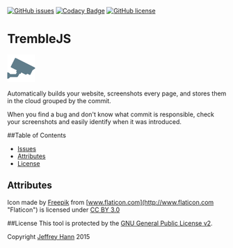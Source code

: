 [![GitHub issues](https://img.shields.io/github/issues-raw/obihann/tremble-js.svg)](https://github.com/obihann/tremble-js/issues)
[![Codacy Badge](https://www.codacy.com/project/badge/23b5d4fb160f4b49b65987a19a4e1a2c)](https://www.codacy.com/app/jeffhann/tremble-js)
[![GitHub license](https://img.shields.io/github/license/obihann/tremble-js.svg)](https://github.com/obihann/tremble-js/blob/master/LICENSE)

# TrembleJS
[![Logo](https://raw.githubusercontent.com/obihann/tremble-js/master/logo.png)]()

Automatically builds your website,  screenshots every page, and stores them in the cloud grouped by the commit. 

When you find a bug and don't know what commit is responsible, check your screenshots and easily identify when it was introduced.

##Table of Contents
* [Issues](https://github.com/obihann/tremble-js/issues)
* [Attributes](#attributes)
* [License](#license)

## Attributes
Icon made by [Freepik](http://www.freepik.com "Freepik") from [www.flaticon.com](http://www.flaticon.com "Flaticon") is licensed under [CC BY 3.0](http://creativecommons.org/licenses/by/3.0/ "Creative Commons BY 3.0")

##License
This tool is protected by the [GNU General Public License v2](http://www.gnu.org/licenses/gpl-2.0.html).

Copyright [Jeffrey Hann](http://jeffreyhann.ca/) 2015

